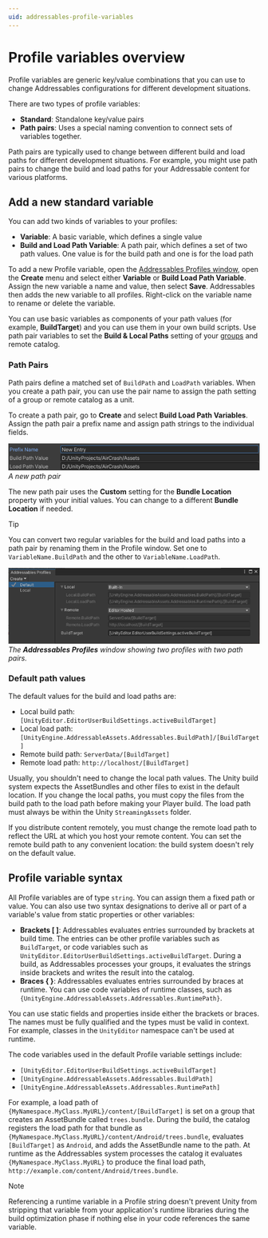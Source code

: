 ```yaml
---
uid: addressables-profile-variables
---
```


# Profile variables overview

Profile variables are generic key/value combinations that you can use to change Addressables configurations for different development situations.

There are two types of profile variables: 

* **Standard**: Standalone key/value pairs
* **Path pairs**: Uses a special naming convention to connect sets of variables together.

Path pairs are typically used to change between different build and load paths for different development situations. For example, you might use path pairs to change the build and load paths for your Addressable content for various platforms. 

## Add a new standard variable

You can add two kinds of variables to your profiles: 

* **Variable**: A basic variable, which defines a single value
* **Build and Load Path Variable**: A path pair, which defines a set of two path values. One value is for the build path and one is for the load path

To add a new Profile variable, open the [Addressables Profiles window](addressables-profiles-window.md), open the **Create** menu and select either **Variable** or **Build Load Path Variable**. Assign the new variable a name and value, then select **Save**. Addressables then adds the new variable to all profiles. Right-click on the variable name to rename or delete the variable.

You can use basic variables as components of your path values (for example, **BuildTarget**) and you can use them in your own build scripts. Use path pair variables to set the **Build & Local Paths** setting of your [groups](Groups.md) and remote catalog. 


### Path Pairs

Path pairs define a matched set of `BuildPath` and `LoadPath` variables. When you create a path pair, you can use the pair name to assign the path setting of a group or remote catalog as a unit. 

To create a path pair, go to **Create** and select **Build Load Path Variables**. Assign the path pair a prefix name and assign path strings to the individual fields. 

![](images/profiles-pairs.png)<br/>*A new path pair*

The new path pair uses the **Custom** setting for the **Bundle Location** property with your initial values. You can change to a different **Bundle Location** if needed.

> [!TIP]
> You can convert two regular variables for the build and load paths into a path pair by renaming them in the Profile window. Set one to `VariableName.BuildPath` and the other to `VariableName.LoadPath`.

![Path pairs grouped by a common prefix and separated by a period.](images/profiles-with-pairs.png)<br/>
_The **Addressables Profiles** window showing two profiles with two path pairs._

### Default path values

The default values for the build and load paths are:

* Local build path: `[UnityEditor.EditorUserBuildSettings.activeBuildTarget]`
* Local load path: `[UnityEngine.AddressableAssets.Addressables.BuildPath]/[BuildTarget]`
* Remote build path: `ServerData/[BuildTarget]`
* Remote load path: `http://localhost/[BuildTarget]`

Usually, you shouldn't need to change the local path values. The Unity build system expects the AssetBundles and other files to exist in the default location. If you change the local paths, you must copy the files from the build path to the load path before making your Player build. The load path must always be within the Unity `StreamingAssets` folder.

If you distribute content remotely, you must change the remote load path to reflect the URL at which you host your remote content. You can set the remote build path to any convenient location: the build system doesn't rely on the default value. 

## Profile variable syntax

All Profile variables are of type `string`. You can assign them a fixed path or value. You can also use two syntax designations to derive all or part of a variable's value from static properties or other variables:

* __Brackets [ ]__:  Addressables evaluates entries surrounded by brackets at build time. The entries can be other profile variables such as `BuildTarget`, or code variables such as `UnityEditor.EditorUserBuildSettings.activeBuildTarget`. During a build, as Addressables processes your groups, it evaluates the strings inside brackets and writes the result into the catalog.
* __Braces { }__: Addressables evaluates entries surrounded by braces at runtime. You can use code variables of runtime classes, such as `{UnityEngine.AddressableAssets.Addressables.RuntimePath}`.

You can use static fields and properties inside either the brackets or braces. The names must be fully qualified and the types must be valid in context. For example, classes in the `UnityEditor` namespace can't be used at runtime.

The code variables used in the default Profile variable settings include:

* `[UnityEditor.EditorUserBuildSettings.activeBuildTarget]`
* `[UnityEngine.AddressableAssets.Addressables.BuildPath]`
* `[UnityEngine.AddressableAssets.Addressables.RuntimePath]`

For example, a load path of `{MyNamespace.MyClass.MyURL}/content/[BuildTarget]` is set on a group that creates an AssetBundle called `trees.bundle`. During the build, the catalog registers the load path for that bundle as `{MyNamespace.MyClass.MyURL}/content/Android/trees.bundle`, evaluates `[BuildTarget]` as `Android`, and adds the AssetBundle name to the path. At runtime as the Addressables system processes the catalog it evaluates `{MyNamespace.MyClass.MyURL}` to produce the final load path, `http://example.com/content/Android/trees.bundle`. 

> [!NOTE]
> Referencing a runtime variable in a Profile string doesn't prevent Unity from stripping that variable from your application's runtime libraries during the build optimization phase if nothing else in your code references the same variable.